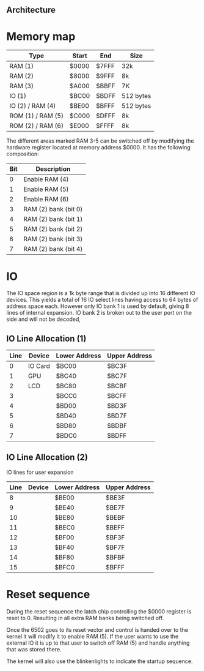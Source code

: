 Architecture
-------------

# Memory map

| Type              | Start | End   | Size      |
| ----------------- | ----- | ----- | --------- |
| RAM (1)           | $0000 | $7FFF | 32k       |
| RAM (2)           | $8000 | $9FFF | 8k        |
| RAM (3)           | $A000 | $BBFF | 7K        |
| IO (1)            | $BC00 | $BDFF | 512 bytes |
| IO (2) / RAM (4)  | $BE00 | $BFFF | 512 bytes |
| ROM (1) / RAM (5) | $C000 | $DFFF | 8k        |
| ROM (2) / RAM (6) | $E000 | $FFFF | 8k        |

The different areas marked RAM 3-5 can be switched off by modifying the hardware register located at memory address $0000. It has the following composition:

| Bit | Description          |
| --- | -------------------- |
| 0   | Enable RAM (4)       |
| 1   | Enable RAM (5)       |
| 2   | Enable RAM (6)       |
| 3   | RAM (2) bank (bit 0) |
| 4   | RAM (2) bank (bit 1) |
| 5   | RAM (2) bank (bit 2) |
| 6   | RAM (2) bank (bit 3) |
| 7   | RAM (2) bank (bit 4) |

# IO

The IO space region is a 1k byte range that is divided up into 16 different IO devices. This yields a total of 16 IO select lines having access to 64 bytes of address space each. However only IO bank 1 is used by default, giving 8 lines of internal expansion. IO bank 2 is broken out to the user port on the side and will not be decoded,

## IO Line Allocation (1)


| Line | Device  | Lower Address | Upper Address |
| ---- | ------- | ------------- | ------------- |
| 0    | IO Card | $BC00         | $BC3F         |
| 1    | GPU     | $BC40         | $BC7F         |
| 2    | LCD     | $BC80         | $BCBF         |
| 3    |         | $BCC0         | $BCFF         |
| 4    |         | $BD00         | $BD3F         |
| 5    |         | $BD40         | $BD7F         |
| 6    |         | $BD80         | $BDBF         |
| 7    |         | $BDC0         | $BDFF         |

## IO Line Allocation (2)

IO lines for user expansion

| Line | Device | Lower Address | Upper Address |
| ---- | ------ | ------------- | ------------- |
| 8    |        | $BE00         | $BE3F         |
| 9    |        | $BE40         | $BE7F         |
| 10   |        | $BE80         | $BEBF         |
| 11   |        | $BEC0         | $BEFF         |
| 12   |        | $BF00         | $BF3F         |
| 13   |        | $BF40         | $BF7F         |
| 14   |        | $BF80         | $BFBF         |
| 15   |        | $BFC0         | $BFFF         |

# Reset sequence

During the reset sequence the latch chip controlling the $0000 register is reset to 0. Resulting in all extra RAM banks being switched off. 

Once the 6502 goes to its reset vector and control is handed over to the kernel it will modify it to enable RAM (5). If the user wants to use the external IO it is up to that user to switch off RAM (5) and handle anything that was stored there.

The kernel will also use the blinkenlights to indicate the startup sequence. 
